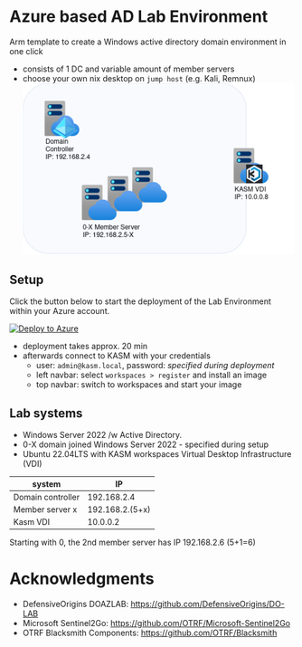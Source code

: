 
# Azure based AD Lab Environment
Arm template to create a Windows active directory domain environment in one click
- consists of 1 DC and variable amount of member servers
- choose your own nix desktop on `jump host` (e.g. Kali, Remnux)
![](images/ad_and_kasm.png)

## Setup

Click the button below to start the deployment of the Lab Environment within your Azure account.

[![Deploy to Azure](https://aka.ms/deploytoazurebutton)](https://portal.azure.com/#create/Microsoft.Template/uri/https%3A%2F%2Fraw.githubusercontent.com%2Fmncmb%2Fezaz%2Fmain%2FDeploy-lab%2Fazure-deploy.json/createUIDefinitionUri/https%3A%2F%2Fraw.githubusercontent.com%2Fmncmb%2Fezaz%2Fmain%2FDeploy-lab%2FcreateUiDefinition.json)

- deployment takes approx. 20 min 
- afterwards connect to KASM with your credentials 
  - user: `admin@kasm.local`, password: _specified during deployment_
  - left navbar: select `workspaces > register` and install an image
  - top navbar: switch to workspaces and start your image

## Lab systems
* Windows Server 2022 /w Active Directory.
* 0-X domain joined Windows Server 2022 - specified during setup 
* Ubuntu 22.04LTS with KASM workspaces Virtual Desktop Infrastructure (VDI)

| system | IP | 
| --- | --- |
| Domain controller | 192.168.2.4 |
| Member server x | 192.168.2.(5+x) |
| Kasm VDI | 10.0.0.2 |

Starting with 0, the 2nd member server has IP 192.168.2.6 (5+1=6) 

# Acknowledgments
* DefensiveOrigins DOAZLAB: https://github.com/DefensiveOrigins/DO-LAB
* Microsoft Sentinel2Go: https://github.com/OTRF/Microsoft-Sentinel2Go
* OTRF Blacksmith Components: https://github.com/OTRF/Blacksmith
